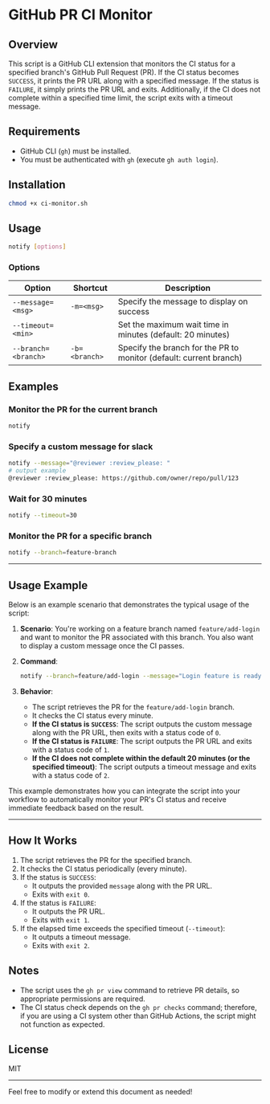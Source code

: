 # GitHub PR CI Monitor

## Overview

This script is a GitHub CLI extension that monitors the CI status for a specified branch's GitHub Pull Request (PR). If the CI status becomes `SUCCESS`, it prints the PR URL along with a specified message. If the status is `FAILURE`, it simply prints the PR URL and exits. Additionally, if the CI does not complete within a specified time limit, the script exits with a timeout message.

## Requirements

- GitHub CLI (`gh`) must be installed.
- You must be authenticated with `gh` (execute `gh auth login`).

## Installation

```sh
chmod +x ci-monitor.sh
```

## Usage

```sh
notify [options]
```

### Options

| Option                     | Shortcut      | Description                                                  |
|----------------------------|---------------|--------------------------------------------------------------|
| `--message=<msg>`          | `-m=<msg>`    | Specify the message to display on success                    |
| `--timeout=<min>`          |               | Set the maximum wait time in minutes (default: 20 minutes)     |
| `--branch=<branch>`        | `-b=<branch>` | Specify the branch for the PR to monitor (default: current branch) |

## Examples

### Monitor the PR for the current branch

```sh
notify
```

### Specify a custom message for slack

```sh
notify --message="@reviewer :review_please: "
# output example 
@reviewer :review_please: https://github.com/owner/repo/pull/123
```

### Wait for 30 minutes

```sh
notify --timeout=30
```

### Monitor the PR for a specific branch

```sh
notify --branch=feature-branch
```

---

## Usage Example

Below is an example scenario that demonstrates the typical usage of the script:

1. **Scenario**: You're working on a feature branch named `feature/add-login` and want to monitor the PR associated with this branch. You also want to display a custom message once the CI passes.

2. **Command**:

    ```sh
    notify --branch=feature/add-login --message="Login feature is ready for review!"
    ```

3. **Behavior**:
    - The script retrieves the PR for the `feature/add-login` branch.
    - It checks the CI status every minute.
    - **If the CI status is `SUCCESS`**: The script outputs the custom message along with the PR URL, then exits with a status code of `0`.
    - **If the CI status is `FAILURE`**: The script outputs the PR URL and exits with a status code of `1`.
    - **If the CI does not complete within the default 20 minutes (or the specified timeout)**: The script outputs a timeout message and exits with a status code of `2`.

This example demonstrates how you can integrate the script into your workflow to automatically monitor your PR's CI status and receive immediate feedback based on the result.

---

## How It Works

1. The script retrieves the PR for the specified branch.
2. It checks the CI status periodically (every minute).
3. If the status is `SUCCESS`:
   - It outputs the provided `message` along with the PR URL.
   - Exits with `exit 0`.
4. If the status is `FAILURE`:
   - It outputs the PR URL.
   - Exits with `exit 1`.
5. If the elapsed time exceeds the specified timeout (`--timeout`):
   - It outputs a timeout message.
   - Exits with `exit 2`.

## Notes

- The script uses the `gh pr view` command to retrieve PR details, so appropriate permissions are required.
- The CI status check depends on the `gh pr checks` command; therefore, if you are using a CI system other than GitHub Actions, the script might not function as expected.

## License

MIT

---

Feel free to modify or extend this document as needed!
